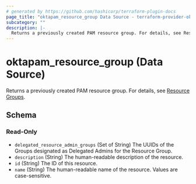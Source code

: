 ```yaml
---
# generated by https://github.com/hashicorp/terraform-plugin-docs
page_title: "oktapam_resource_group Data Source - terraform-provider-oktapam"
subcategory: ""
description: |-
  Returns a previously created PAM resource group. For details, see Resource Groups https://help.okta.com/en/programs/opa-pam/Content/Topics/privileged-access/pam-resource-groups.htm.
---
```


# oktapam_resource_group (Data Source)

Returns a previously created PAM resource group. For details, see [Resource Groups](https://help.okta.com/en/programs/opa-pam/Content/Topics/privileged-access/pam-resource-groups.htm).



<!-- schema generated by tfplugindocs -->
## Schema

### Read-Only

- `delegated_resource_admin_groups` (Set of String) The UUIDs of the Groups designated as Delegated Admins for the Resource Group.
- `description` (String) The human-readable description of the resource.
- `id` (String) The ID of this resource.
- `name` (String) The human-readable name of the resource. Values are case-sensitive.


